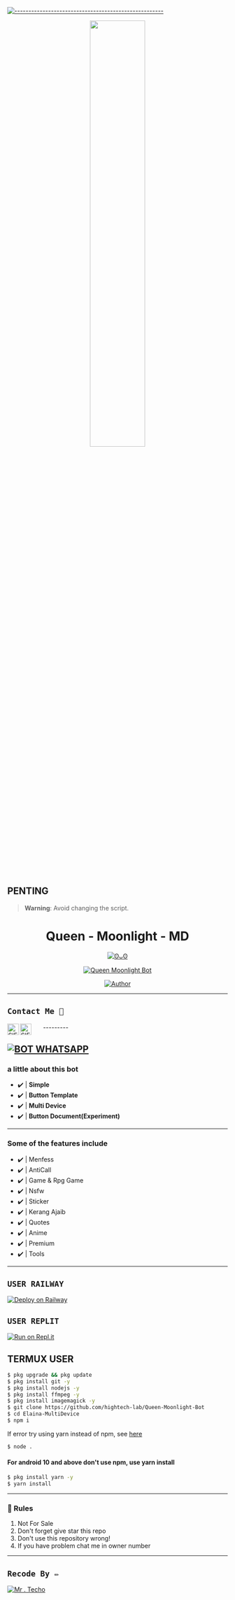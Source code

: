 [![-----------------------------------------------------](https://raw.githubusercontent.com/andreasbm/readme/master/assets/lines/colored.png)](#table-of-contents)
<p align="center">
    <img src="https://i.ibb.co/tx80nmb/20230208-080442.jpg" width="50%" style="margin-left: auto;margin-right: auto;display: block;">
</p>

## PENTING

> **Warning**: Avoid changing the script. 

<h1 align="center">Queen - Moonlight - MD</h1>
<p align="center">
  <a href="https://github.com/ImYanXiao"><img src="http://readme-typing-svg.herokuapp.com?color=FFFFFF&center=true&vCenter=true&multiline=false&lines=Moonlight+BOT+Multi+Device;Base+Created+by+High+Tech+Lab;Recode+By+Mr+Techo;Give+star+and+forks+this+Repo+:D;Follow+My+Github" alt="ʘᴗʘ">
</p>

<p align="center">
 <a href="#"><img title="Queen Moonlight Bot" src="https://img.shields.io/badge/Whatshapp BOT-green?colorA=%23ff0000&colorB=%23017e40&style=for-the-badge"></a>
</p>
<p align="center">
<a href="https://github.com/hightech-lab"><img title="Author" src="https://img.shields.io/badge/AUTHOR-Mr . Techo-green.svg?style=for-the-badge&logo=github"></a>

---------

## ```Contact Me 💌``` 
  <a href="https://wa.me/+94753420144">
    <img align="left" alt="SIEGRIN | Whastapp" width="26px" src="https://github.com/siegrin/siegrin/blob/main/Assets/Whatsapp.svg" />
  </a> &nbsp;&nbsp;
  <a href="mailto:senuboy144@gmail.com">
    <img align="left" alt="SIEGRIN | Gmail" width="26px" src="https://github.com/siegrin/siegrin/blob/main/Assets/Gmail.svg" />
  </a> &nbsp;&nbsp;
---------

[![BOT WHATSAPP](https://img.shields.io/badge/Public%20WhatsApp%20BOT-25D366?style=for-the-badge&logo=whatsapp&logoColor=white)](https://chat.whatsapp.com/FtNpa9CPTFxE7NXofQqdjW) 
---------

### a little about this bot
- ✔️ | **Simple** 
- ✔️ | **Button Template** 
- ✔️ | **Multi Device** 
- ✔️ | **Button Document(Experiment)** 
---------
### Some of the features include
- ✔️ | Menfess
- ✔️ | AntiCall
- ✔️ | Game & Rpg Game
- ✔️ | Nsfw 
- ✔️ | Sticker 
- ✔️ | Kerang Ajaib 
- ✔️ | Quotes
- ✔️ | Anime 
- ✔️ | Premium 
- ✔️ | Tools 
---------
  
## ```USER RAILWAY```

[![Deploy on Railway](https://railway.app/button.svg)](https://railway.app)

## ```USER REPLIT```
[![Run on Repl.it](https://repl.it/badge/github/hightech-lab/Queen-Moonlight-Bot)](https://repl.it/github/hightech-lab/Queen-Moonlight-Bot)
## TERMUX USER
```bash
$ pkg upgrade && pkg update
$ pkg install git -y
$ pkg install nodejs -y
$ pkg install ffmpeg -y
$ pkg install imagemagick -y
$ git clone https://github.com/hightech-lab/Queen-Moonlight-Bot
$ cd Elaina-MultiDevice
$ npm i 
```
If error try using yarn instead of npm, see [here](https://github.com/BochilGaming/games-wabot/tree/multi-device#if-npm-install-failed--try--using-yarn-instead-of-npm)
```bash
$ node .
```

#### For android 10 and above don't use npm, use yarn install
```bash
$ pkg install yarn -y
$ yarn install
```
---------

### 📮 Rules
1. Not For Sale
2. Don't forget give star this repo
3. Don't use this repository wrong!
4. If you have problem chat me in owner number

---------

## ```Recode By ✏️```
[![Mr . Techo](https://i.ibb.co/sPtY3BJ/high-tech-lab.jpg?size=70)](https://github.com/hightech-lab)
